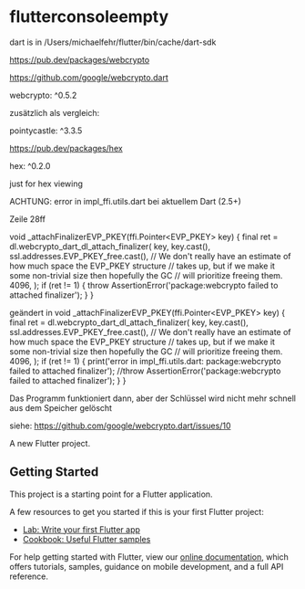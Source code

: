 # flutterconsoleempty

dart is in /Users/michaelfehr/flutter/bin/cache/dart-sdk

https://pub.dev/packages/webcrypto

https://github.com/google/webcrypto.dart

webcrypto: ^0.5.2

zusätzlich als vergleich:

pointycastle: ^3.3.5

https://pub.dev/packages/hex

hex: ^0.2.0

just for hex viewing

ACHTUNG: error in impl_ffi.utils.dart bei aktuellem Dart (2.5+)

Zeile 28ff

void _attachFinalizerEVP_PKEY(ffi.Pointer<EVP_PKEY> key) {
final ret = dl.webcrypto_dart_dl_attach_finalizer(
key,
key.cast(),
ssl.addresses.EVP_PKEY_free.cast(),
// We don't really have an estimate of how much space the EVP_PKEY structure
// takes up, but if we make it some non-trivial size then hopefully the GC
// will prioritize freeing them.
4096,
);
if (ret != 1) {
throw AssertionError('package:webcrypto failed to attached finalizer');
}
}

geändert in void _attachFinalizerEVP_PKEY(ffi.Pointer<EVP_PKEY> key) {
final ret = dl.webcrypto_dart_dl_attach_finalizer(
key,
key.cast(),
ssl.addresses.EVP_PKEY_free.cast(),
// We don't really have an estimate of how much space the EVP_PKEY structure
// takes up, but if we make it some non-trivial size then hopefully the GC
// will prioritize freeing them.
4096,
);
if (ret != 1) {
print('error in impl_ffi.utils.dart: package:webcrypto failed to attached finalizer');
//throw AssertionError('package:webcrypto failed to attached finalizer');
}
}

Das Programm funktioniert dann, aber der Schlüssel wird nicht mehr schnell aus dem Speicher gelöscht

siehe: https://github.com/google/webcrypto.dart/issues/10



A new Flutter project.

## Getting Started

This project is a starting point for a Flutter application.

A few resources to get you started if this is your first Flutter project:

- [Lab: Write your first Flutter app](https://flutter.dev/docs/get-started/codelab)
- [Cookbook: Useful Flutter samples](https://flutter.dev/docs/cookbook)

For help getting started with Flutter, view our
[online documentation](https://flutter.dev/docs), which offers tutorials,
samples, guidance on mobile development, and a full API reference.
